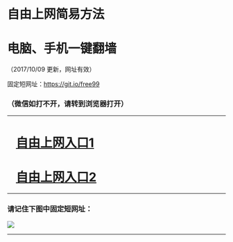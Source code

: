 ﻿# 自由上网简易方法

# 电脑、手机一键翻墙

（2017/10/09 更新，网址有效）

固定短网址：https://git.io/free99

### （微信如打不开，请转到浏览器打开）


***





# &nbsp;&nbsp; <a href="http://ft2046819396.fwq-tz-1001.info/fwqtz01.html?t=100900122061 " target="_blank">自由上网入口1</a>
# &nbsp;&nbsp; <a href="http://ft1497410568.fwq-tz-1002.info/fwqtz02.html?t=100900122385 " target="_blank">自由上网入口2</a>
***

### 请记住下图中固定短网址：

<img src="https://s3-us-west-2.amazonaws.com/fwq-1001/yjfq-20170905okok.png" /> 


***

